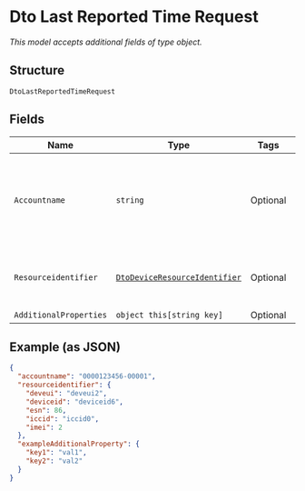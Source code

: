
# Dto Last Reported Time Request

*This model accepts additional fields of type object.*

## Structure

`DtoLastReportedTimeRequest`

## Fields

| Name | Type | Tags | Description |
|  --- | --- | --- | --- |
| `Accountname` | `string` | Optional | The numeric account name, which must include leading zeros |
| `Resourceidentifier` | [`DtoDeviceResourceIdentifier`](../../doc/models/dto-device-resource-identifier.md) | Optional | Device identifiers, one or more are required |
| `AdditionalProperties` | `object this[string key]` | Optional | - |

## Example (as JSON)

```json
{
  "accountname": "0000123456-00001",
  "resourceidentifier": {
    "deveui": "deveui2",
    "deviceid": "deviceid6",
    "esn": 86,
    "iccid": "iccid0",
    "imei": 2
  },
  "exampleAdditionalProperty": {
    "key1": "val1",
    "key2": "val2"
  }
}
```

